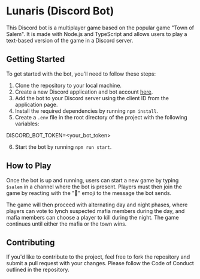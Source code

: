 # Lunaris (Discord Bot)

This Discord bot is a multiplayer game based on the popular game "Town of Salem". It is made with Node.js and TypeScript and allows users to play a text-based version of the game in a Discord server.

## Getting Started

To get started with the bot, you'll need to follow these steps:

1. Clone the repository to your local machine.
2. Create a new Discord application and bot account [here](https://discord.com/developers/applications).
3. Add the bot to your Discord server using the client ID from the application page.
4. Install the required dependencies by running `npm install`.
5. Create a `.env` file in the root directory of the project with the following variables:

DISCORD_BOT_TOKEN=<your_bot_token>

6. Start the bot by running `npm run start`.

## How to Play

Once the bot is up and running, users can start a new game by typing `$salem` in a channel where the bot is present. Players must then join the game by reacting with the "🚪" emoji to the message the bot sends.

The game will then proceed with alternating day and night phases, where players can vote to lynch suspected mafia members during the day, and mafia members can choose a player to kill during the night. The game continues until either the mafia or the town wins.

## Contributing

If you'd like to contribute to the project, feel free to fork the repository and submit a pull request with your changes. Please follow the Code of Conduct outlined in the repository.